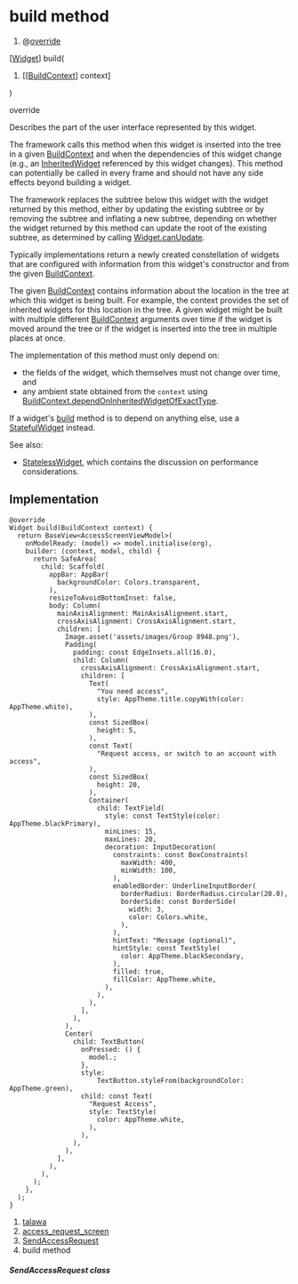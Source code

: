 
<div>

# build method

</div>


<div>

1.  @[override](https://api.flutter.dev/flutter/dart-core/override-constant.html)

</div>

[[Widget](https://api.flutter.dev/flutter/widgets/Widget-class.html)]
build(

1.  [[[BuildContext](https://api.flutter.dev/flutter/widgets/BuildContext-class.html)]
    context]

)


override




Describes the part of the user interface represented by this widget.

The framework calls this method when this widget is inserted into the
tree in a given
[BuildContext](https://api.flutter.dev/flutter/widgets/BuildContext-class.html)
and when the dependencies of this widget change (e.g., an
[InheritedWidget](https://api.flutter.dev/flutter/widgets/InheritedWidget-class.html)
referenced by this widget changes). This method can potentially be
called in every frame and should not have any side effects beyond
building a widget.

The framework replaces the subtree below this widget with the widget
returned by this method, either by updating the existing subtree or by
removing the subtree and inflating a new subtree, depending on whether
the widget returned by this method can update the root of the existing
subtree, as determined by calling
[Widget.canUpdate](https://api.flutter.dev/flutter/widgets/Widget/canUpdate.html).

Typically implementations return a newly created constellation of
widgets that are configured with information from this widget\'s
constructor and from the given
[BuildContext](https://api.flutter.dev/flutter/widgets/BuildContext-class.html).

The given
[BuildContext](https://api.flutter.dev/flutter/widgets/BuildContext-class.html)
contains information about the location in the tree at which this widget
is being built. For example, the context provides the set of inherited
widgets for this location in the tree. A given widget might be built
with multiple different
[BuildContext](https://api.flutter.dev/flutter/widgets/BuildContext-class.html)
arguments over time if the widget is moved around the tree or if the
widget is inserted into the tree in multiple places at once.

The implementation of this method must only depend on:

-   the fields of the widget, which themselves must not change over
    time, and
-   any ambient state obtained from the `context` using
    [BuildContext.dependOnInheritedWidgetOfExactType](https://api.flutter.dev/flutter/widgets/BuildContext/dependOnInheritedWidgetOfExactType.html).

If a widget\'s
[build](../../views_after_auth_screens_join_org_after_auth_access_request_screen/SendAccessRequest/build.html)
method is to depend on anything else, use a
[StatefulWidget](https://api.flutter.dev/flutter/widgets/StatefulWidget-class.html)
instead.

See also:

-   [StatelessWidget](https://api.flutter.dev/flutter/widgets/StatelessWidget-class.html),
    which contains the discussion on performance considerations.



## Implementation

``` language-dart
@override
Widget build(BuildContext context) {
  return BaseView<AccessScreenViewModel>(
    onModelReady: (model) => model.initialise(org),
    builder: (context, model, child) {
      return SafeArea(
        child: Scaffold(
          appBar: AppBar(
            backgroundColor: Colors.transparent,
          ),
          resizeToAvoidBottomInset: false,
          body: Column(
            mainAxisAlignment: MainAxisAlignment.start,
            crossAxisAlignment: CrossAxisAlignment.start,
            children: [
              Image.asset('assets/images/Group 8948.png'),
              Padding(
                padding: const EdgeInsets.all(16.0),
                child: Column(
                  crossAxisAlignment: CrossAxisAlignment.start,
                  children: [
                    Text(
                      "You need access",
                      style: AppTheme.title.copyWith(color: AppTheme.white),
                    ),
                    const SizedBox(
                      height: 5,
                    ),
                    const Text(
                      "Request access, or switch to an account with access",
                    ),
                    const SizedBox(
                      height: 20,
                    ),
                    Container(
                      child: TextField(
                        style: const TextStyle(color: AppTheme.blackPrimary),
                        minLines: 15,
                        maxLines: 20,
                        decoration: InputDecoration(
                          constraints: const BoxConstraints(
                            maxWidth: 400,
                            minWidth: 100,
                          ),
                          enabledBorder: UnderlineInputBorder(
                            borderRadius: BorderRadius.circular(20.0),
                            borderSide: const BorderSide(
                              width: 3,
                              color: Colors.white,
                            ),
                          ),
                          hintText: "Message (optional)",
                          hintStyle: const TextStyle(
                            color: AppTheme.blackSecondary,
                          ),
                          filled: true,
                          fillColor: AppTheme.white,
                        ),
                      ),
                    ),
                  ],
                ),
              ),
              Center(
                child: TextButton(
                  onPressed: () {
                    model.;
                  },
                  style:
                      TextButton.styleFrom(backgroundColor: AppTheme.green),
                  child: const Text(
                    "Request Access",
                    style: TextStyle(
                      color: AppTheme.white,
                    ),
                  ),
                ),
              ),
            ],
          ),
        ),
      );
    },
  );
}
```







1.  [talawa](../../index.html)
2.  [access_request_screen](../../views_after_auth_screens_join_org_after_auth_access_request_screen/)
3.  [SendAccessRequest](../../views_after_auth_screens_join_org_after_auth_access_request_screen/SendAccessRequest-class.html)
4.  build method

##### SendAccessRequest class







